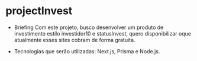 # projectInvest

- Briefing
  Com este projeto, busco desenvolver um produto de investimento estilo investidor10 e statusInvest, quero disponibilizar oque atualmente esses sites cobram de forma gratuita. 

- Tecnologias que serão utilizadas: Next.js, Prisma e Node.js. 
